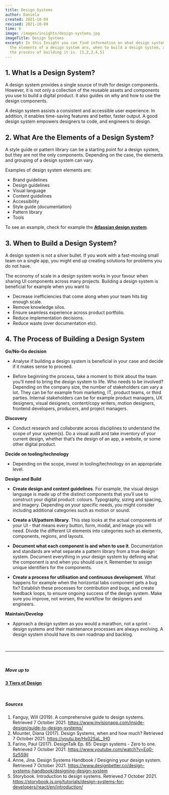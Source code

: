 ```yaml
---
title: Design Systems
author: Daniela
created: 2021-10-09
revised: 2021-10-09
time: 6
image: /images/insights/design-systems.jpg
imageTitle: Design Systems
excerpt: In this Insight you can find information on what design system is, what
  the elements of a design system are, when to build a design system, and what
  the process of building it is. [1,2,3,4,5]
---
```

## 1. What Is a Design System?



A design system provides a single source of truth for design components. However, it is not only a collection of the reusable assets and components you use to build a digital product. It also guides on why and how to use the design components.


A design system assists a consistent and accessible user experience. In addition, it enables time-saving features and better, faster output. A good design system empowers designers to code, and engineers to design.


## 2. What Are the Elements of a Design System?


A style guide or pattern library can be a starting point for a design system, but they are not the only components. Depending on the case, the elements and grouping of a design system can vary. 


Examples of design system elements are:


* Brand guidelines
* Design guidelines
* Visual language
* Content guidelines
* Accessibility
* Style guide (documentation)
* Pattern library
* Tools


To see an example, check for example the [**Atlassian design system**](https://atlassian.design/).


## 3. When to Build a Design System?


A design system is not a silver bullet. If you work with a fast-moving small team on a single app, you might end up creating solutions for problems you do not have.


The economy of scale in a design system works in your favour when sharing UI components across many projects. Building a design system is beneficial for example when you want to 


* Decrease inefficiencies that come along when your team hits big enough scale.
* Remove knowledge silos.
* Ensure seamless experience across product portfolio.
* Reduce implementation decisions.
* Reduce waste (over documentation etc).


## 4. The Process of Building a Design System


**Go/No-Go decision**


* Analyse if building a design system is beneficial in your case and decide if it makes sense to proceed.


* Before beginning the process, take a moment to think about the team you’ll need to bring the design system to life. Who needs to be involved? Depending on the company size, the number of stakeholders can vary a lot. They can be for example from marketing, IT, product teams, or third parties. Internal stakeholders can be for example product managers, UX designers, visual designers, content/copy writers, motion designers, frontend developers, producers, and project managers. 


**Discovery**


* Conduct research and collaborate across disciplines to understand the scope of your system(s). Do a visual audit and take inventory of your current design, whether that’s the design of an app, a website, or some other digital product.


**Decide on tooling/technology**


* Depending on the scope, invest in tooling/technology on an appropriate level.


**Design and Build**


* **Create design and content guidelines**. For example, the visual design language is made up of the distinct components that you’ll use to construct your digital product: colours. Typography, sizing and spacing, and imagery. Depending on your specific needs, you might consider including additional categories such as motion or sound.


* **Create a UI/pattern library**. This step looks at the actual components of your UI - that means every button, form, modal, and image you will need. Divide the different UI elements into categories such as elements, components, regions, and layouts. 


* **Document what each component is and when to use it**. Documentation and standards are what separate a pattern library from a true design system. Document everything in your design system by defining what the component is and when you should use it. Remember to assign unique identifiers for the components. 


* **Create a process for utilisation and continuous development**. What happens for example when the horizontal tabs component gets a bug fix? Establish these processes for contribution and bugs, and create feedback loops, to ensure ongoing success of the design system. Make sure you improve, not worsen, the workflow for designers and engineers. 


**Maintain/Develop**


* Approach a design system as you would a marathon, not a sprint - design systems and their maintenance processes are always evolving. A design system should have its own roadmap and backlog.


&nbsp;

***
&nbsp;




##### Move up to

[**3 Tiers of Design**](/insights/service-ux-and-ui-design/)


&nbsp;


##### Sources

1. Fanguy, Will (2019). A comprehensive guide to design systems. Retrieved 7 October 2021. https://www.invisionapp.com/inside-design/guide-to-design-systems/
2. Mounter, Diana (2017). Design Systems, when and how much? Retrieved 7 October 2021. https://youtu.be/Hx02SaL_IH0 
3. Farino, Paul (2017). DesignTalk Ep. 65: Design systems - Zero to one. Retrieved 7 October 2021. https://www.youtube.com/watch?v=Eq0-Sz5S9iI
4. Anne, Jina. Design Systems Handbook / Designing your design system. Retrieved 7 October 2021. https://www.designbetter.co/design-systems-handbook/designing-design-system 
5. Storybook. Introduction to design systems. Retrieved 7 October 2021. https://storybook.js.org/tutorials/design-systems-for-developers/react/en/introduction/